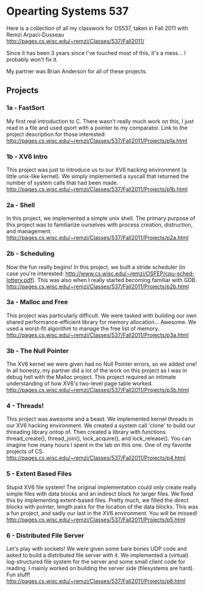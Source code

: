 # Opearting Systems 537
Here is a collection of all my classwork for OS537, taken in Fall 2011 with Remzi Arpaci-Dusseau
http://pages.cs.wisc.edu/~remzi/Classes/537/Fall2011/

Since it has been 3 years since I've touched most of this, it's a mess... I probably won't fix it.

My partner was Brian Anderson for all of these projects.

## Projects
### 1a - FastSort
My first real introduction to C. There wasn't really much work on this, I just read in a file and used qsort with a pointer to my comparator. Link to the project description for those interested: http://pages.cs.wisc.edu/~remzi/Classes/537/Fall2011/Projects/p1a.html
### 1b - XV6 Intro
This project was just to introduce us to our XV6 hacking environment (a little unix-like kernel). We simply implemented a syscall that returned the number of system calls that had been made. http://pages.cs.wisc.edu/~remzi/Classes/537/Fall2011/Projects/p1b.html
### 2a - Shell
In this project, we implemented a simple unix shell. The primary purpose of this project was to familiarize ourselves with process creation, distruction, and management. http://pages.cs.wisc.edu/~remzi/Classes/537/Fall2011/Projects/p2a.html
### 2b - Scheduling
Now the fun really begins! In this project, we built a stride scheduler (in case you're interested: http://www.cs.wisc.edu/~remzi/OSFEP/cpu-sched-lottery.pdf). This was also when I really started becoming familiar with GDB. http://pages.cs.wisc.edu/~remzi/Classes/537/Fall2011/Projects/p2b.html
### 3a - Malloc and Free
This project was particularly difficult. We were tasked with building our own shared performance-efficient library for memory allocation... Awesome. We used a worst-fit algorithm to manage the free list of memory. http://pages.cs.wisc.edu/~remzi/Classes/537/Fall2011/Projects/p3a.html
### 3b - The Null Pointer
The XV6 kernel we were given had no Null Pointer errors, so we added one! In all honesty, my partner did a lot of the work on this project as I was in debug hell with the Malloc project. This project required an intimate understanding of how XV6's two-level page table worked. http://pages.cs.wisc.edu/~remzi/Classes/537/Fall2011/Projects/p3b.html
### 4 - Threads!
This project was awesome and a beast. We implemented kernel threads in our XV6 hacking environment. We created a system call 'clone' to build our threading library ontop of. Then created a library with functions thread_create(), thread_join(), lock_acquire(), and lock_release(). You can imagine how many hours I spent in the lab on this one. One of my favorite projects of CS. http://pages.cs.wisc.edu/~remzi/Classes/537/Fall2011/Projects/p4.html
### 5 - Extent Based Files
Stupid XV6 file system! The original implementation could only create really simple files with data blocks and an indirect block for larger files. We fixed this by implementing extent-based files. Pretty much, we filled the direct blocks with pointer, length pairs for the location of the data blocks. This was a fun project, and sadly our last in the XV6 environment. You will be missed! http://pages.cs.wisc.edu/~remzi/Classes/537/Fall2011/Projects/p5.html
### 6 - Distributed File Server
Let's play with sockets! We were given some bare bones UDP code and asked to build a distributed file server with it. We implemented a (virtual) log-structured file system for the server and some small client code for reading. I mainly worked on building the server side (filesystems are hard). Fun stuff! http://pages.cs.wisc.edu/~remzi/Classes/537/Fall2011/Projects/p6.html
